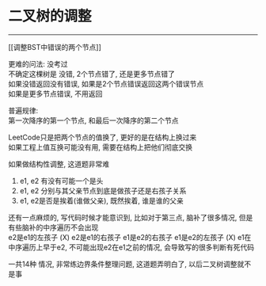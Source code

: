 # 二叉树的调整


---

[[调整BST中错误的两个节点]]

更难的问法: 没考过  
不确定这棵树是 没错, 2个节点错了, 还是更多节点错了  
如果没错返回没有错误, 如果是2个节点错误返回这两个错误节点  
如果是更多节点错误, 不用返回


普遍规律:  
第一次降序的第一个节点, 和最后一次降序的第二个节点

LeetCode只是把两个节点的值换了, 更好的是在结构上换过来  
如果工程上值互换可能没有用, 需要在结构上把他们彻底交换

如果做结构性调整, 这道题非常难

1) e1, e2 有没有可能一个是头
2) e1, e2 分别与其父亲节点到底是做孩子还是右孩子关系
3) e1, e2是否是挨着(谁做父亲), 既然挨着, 谁是谁的父亲

还有一点麻烦的, 写代码时候才能意识到, 比如对于第三点, 脑补了很多情况, 
但是 有些脑补的中序遍历不会出现  
e2是e1的左孩子 (X)
e2是e1的右孩子
e1是e2的右孩子
e1是e2的左孩子 (X)
 e1在中序遍历上早于e2, 不可能出现e2在e1之前的情况, 会导致写的很多判断有死代码

一共14种 情况, 非常练边界条件整理问题, 这道题弄明白了, 以后二叉树调整就不是事

